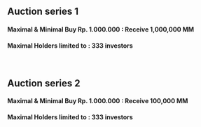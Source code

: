##    Auction series 1
####  Maximal & Minimal Buy Rp. 1.000.000 : Receive 1,000,000 MM
####  Maximal Holders limited to : 333 investors


<br />


##    Auction series 2
####  Maximal & Minimal Buy Rp. 1.000.000 : Receive 100,000 MM
####  Maximal Holders limited to : 333 investors
